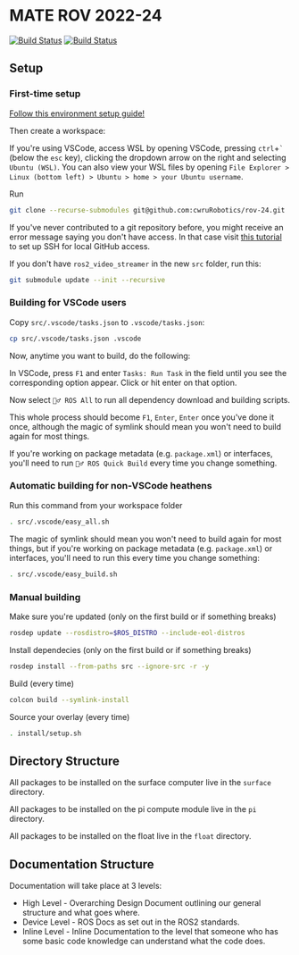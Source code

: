 # MATE ROV 2022-24

<a href="https://github.com/cwruRobotics/rov-24/actions"><img src="https://github.com/cwruRobotics/rov-24/workflows/Continuous Integration/badge.svg" alt="Build Status"></a>
<a href=" https://opensource.org/licenses/Apache-2.0"><img src="https://img.shields.io/badge/License-Apache%202.0-blue.svg" alt="Build Status"></a>

## Setup

### First-time setup

[Follow this environment setup guide!](https://github.com/cwruRobotics/rov-24/wiki/Environment-Setup)

Then create a workspace:

If you're using VSCode, access WSL by opening VSCode, pressing `ctrl`+`` ` `` (below the `esc` key), clicking the dropdown arrow on the right and selecting `Ubuntu (WSL)`. You can also view your WSL files by opening `File Explorer > Linux (bottom left) > Ubuntu > home > your Ubuntu username`.

Run

<!-- ``` bash
mkdir -p rov_23_ws/src
```

```bash
cd rov_23_ws/
``` -->

```bash
git clone --recurse-submodules git@github.com:cwruRobotics/rov-24.git
```

<!-- (the src is important) -->

If you've never contributed to a git repository before, you might receive an error message saying you don't have access. In that case visit [this tutorial](https://docs.github.com/en/authentication/connecting-to-github-with-ssh/about-ssh) to set up SSH for local GitHub access.

If you don't have `ros2_video_streamer` in the new `src` folder, run this:

```bash
git submodule update --init --recursive
```

### Building for VSCode users

Copy `src/.vscode/tasks.json` to `.vscode/tasks.json`:

```bash
cp src/.vscode/tasks.json .vscode
```

Now, anytime you want to build, do the following:

In VSCode, press `F1` and enter `Tasks: Run Task` in the field until you see the
corresponding option appear. Click or hit enter on that option.

Now select `🏃‍♂️ ROS All` to run all dependency download and building scripts.

This whole process should become `F1`, `Enter`, `Enter` once you've done it once,
although the magic of symlink should mean you won't need to build again for most
things.

If you're working on package metadata (e.g. `package.xml`) or interfaces, you'll
need to run `🏃‍♂️ ROS Quick Build` every time you change something.

### Automatic building for non-VSCode heathens

Run this command from your workspace folder

```bash
. src/.vscode/easy_all.sh
```

The magic of symlink should mean you won't need to build again for most
things, but if you're working on package metadata (e.g. `package.xml`) or
interfaces, you'll need to run this every time you change something:

```bash
. src/.vscode/easy_build.sh
```

### Manual building

Make sure you're updated (only on the first build or if something breaks)

```bash
rosdep update --rosdistro=$ROS_DISTRO --include-eol-distros
```

Install dependecies (only on the first build or if something breaks)

```bash
rosdep install --from-paths src --ignore-src -r -y
```

Build (every time)

```bash
colcon build --symlink-install
```

Source your overlay (every time)

```bash
. install/setup.sh
```

## Directory Structure

All packages to be installed on the surface computer live in the `surface` directory.

All packages to be installed on the pi compute module live in the `pi` directory.

All packages to be installed on the float live in the `float` directory.

## Documentation Structure

Documentation will take place at 3 levels:

- High Level - Overarching Design Document outlining our general structure and what goes where.
- Device Level - ROS Docs as set out in the ROS2 standards.
- Inline Level - Inline Documentation to the level that someone who has some basic code knowledge can understand what the code does.
